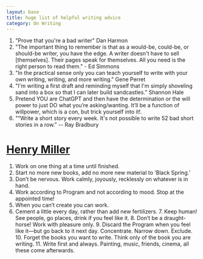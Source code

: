 ```yaml
---
layout: base
title: huge list of helpful writing advice
category: On Writing
---
```

1. "Prove that you're a bad writer" Dan Harmon
2. "The important thing to remember is that as a would-be, could-be, or should-be writer, you have the edge. A writer doesn't have to sell [themselves]. Their pages speak for themselves. All you need is the right person to read them." - Ed Simmons
3. "In the practical sense only you can teach yourself to write with your own writing, writing, and more writing." Gene Perret
4. "I'm writing a first draft and reminding myself that I'm simply shoveling sand into a box so that I can later build sandcastles." Shannon Hale
5. Pretend YOU are ChatGPT and then have the determination or the will power to just DO what you’re asking/wanting. It’ll be a function of willpower, which is a con, but trick yourself into it!. 
6. "“Write a short story every week. It's not possible to write 52 bad short stories in a row.” -- Ray Bradbury

# [Henry Miller](https://www.themarginalian.org/2012/02/22/henry-miller-on-writing/)
1. Work on one thing at a time until finished.
2. Start no more new books, add no more new material to ‘Black Spring.’
3. Don’t be nervous. Work calmly, joyously, recklessly on whatever is in hand.
4. Work according to Program and not according to mood. Stop at the appointed time!​
5. When you can’t create you can work.
6. Cement a little every day, rather than add new fertilizers.
​7. Keep human! See people, go places, drink if you feel like it.
​8. Don’t be a draught-horse! Work with pleasure only.
​9. Discard the Program when you feel like it—but go back to it next day. Concentrate. Narrow down. Exclude.​
​10. Forget the books you want to write. Think only of the book you are writing.
​11. Write first and always. Painting, music, friends, cinema, all these come afterwards.
